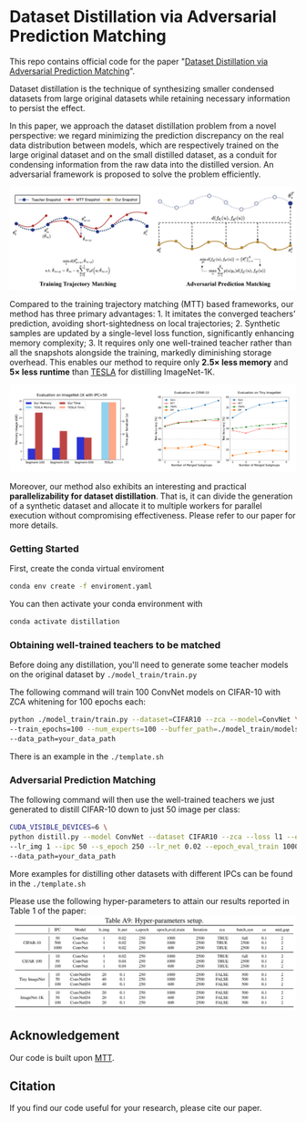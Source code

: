 # Dataset Distillation via Adversarial Prediction Matching


This repo contains official code for the paper "[Dataset Distillation via Adversarial Prediction Matching]( )". 

Dataset distillation is the technique of synthesizing smaller condensed datasets from large original datasets while retaining necessary information to persist the effect.

In this paper, we approach the dataset distillation problem from a novel perspective: we regard minimizing the prediction discrepancy on the real data distribution between models, which are respectively trained on the large original dataset and on the small distilled dataset, as a conduit for condensing information from the raw data into the distilled version. An adversarial framework is proposed to solve the problem efficiently.

<img src='docs/outline.png' width=600>

Compared to the training trajectory matching (MTT) based frameworks, our method has three primary advantages: 1. It imitates the converged teachers’ prediction, avoiding short-sightedness on local trajectories; 2. Synthetic samples are updated by a single-level loss function, significantly enhancing memory complexity; 3. It requires only one well-trained teacher rather than all the snapshots alongside the training, markedly diminishing storage overhead. This enables our method to require only **2.5× less memory** and **5× less runtime** than [TESLA](https://proceedings.mlr.press/v202/cui23e.html) for distilling ImageNet-1K. 

<img src='docs/memory_and_Parallelizability.png' width=800>

Moreover, our method also exhibits an interesting and practical **parallelizability for dataset distillation**. That is, it can divide the generation of a synthetic dataset and allocate it to multiple workers for parallel execution without compromising effectiveness. Please refer to our paper for more details.

### Getting Started

First, create the conda virtual enviroment

```bash
conda env create -f enviroment.yaml
```

You can then activate your  conda environment with
```bash
conda activate distillation
```

### Obtaining well-trained teachers to be matched
Before doing any distillation, you'll need to generate some teacher models on the original dataset by ```./model_train/train.py```

The following command will train 100 ConvNet models on CIFAR-10 with ZCA whitening for 100 epochs each:
```bash
python ./model_train/train.py --dataset=CIFAR10 --zca --model=ConvNet \
--train_epochs=100 --num_experts=100 --buffer_path=./model_train/models \
--data_path=your_data_path
```
There is an example in the ```./template.sh```


### Adversarial Prediction Matching 
The following command will then use the well-trained teachers we just generated to distill CIFAR-10 down to just 50 image per class:
```bash
CUDA_VISIBLE_DEVICES=6 \
python distill.py --model ConvNet --dataset CIFAR10 --zca --loss l1 --eval_mode ccc  \
--lr_img 1 --ipc 50 --s_epoch 250 --lr_net 0.02 --epoch_eval_train 1000 --num_eval 5 --soft_lab --mid_gap 2 --ce 0.1 \
--data_path=your_data_path
```

More examples for distilling other datasets with different IPCs can be found in the ```./template.sh```

Please use the following hyper-parameters to attain our results reported in Table 1 of the paper:
<img src='docs/parameters.png' width=800>

## Acknowledgement
Our code is built upon [MTT](https://github.com/GeorgeCazenavette/mtt-distillation).

## Citation
If you find our code useful for your research, please cite our paper.
```

```
